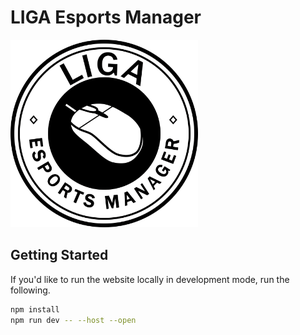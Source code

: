 # LIGA Esports Manager

<img src="./public/favicon.svg" alt="LIGA Esports Manager" width="300" height="300" />

## Getting Started

If you'd like to run the website locally in development mode, run the following.

```bash
npm install
npm run dev -- --host --open
```
